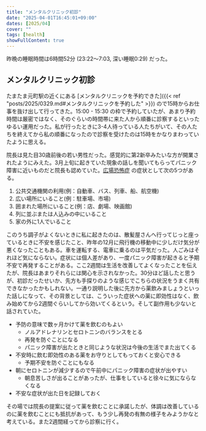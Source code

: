 ```yaml
---
title: "メンタルクリニック初診"
date: "2025-04-01T16:45:01+09:00"
dates: [2025/04]
cover: ""
tags: [health]
showFullContent: true
---
```


昨晩の睡眠時間は6時間52分 (23:22〜7:03, 深い睡眠0:29) だった。

## メンタルクリニック初診

たまたま元町駅の近くにある [メンタルクリニックを予約できた]({{< ref "posts/2025/0329.md#メンタルクリニックを予約した" >}}) ので15時からお仕事を抜け出して行ってきた。15:00 - 15:30 の枠で予約していたが、あまり予約時間は厳密ではなく、そのぐらいの時間帯に来た人から順番に診察するといったゆるい運用だった。私が行ったときに3-4人待っている人たちがいて、その人たちを終えてから私の順番になったので診察を受けたのは15時をかなりまわっていたように思える。

院長は見た目30歳前後の若い男性だった。感覚的に第2新卒みたいな方が開業されたようにみえた。3月上旬に起きていた現象の話しを聞いてもらってパニック障害に近いものだと院長も認めていた。[広場恐怖症](https://www.msdmanuals.com/ja-jp/home/10-%E5%BF%83%E3%81%AE%E5%81%A5%E5%BA%B7%E5%95%8F%E9%A1%8C/%E4%B8%8D%E5%AE%89%E7%97%87%E3%81%A8%E3%82%B9%E3%83%88%E3%83%AC%E3%82%B9%E9%96%A2%E9%80%A3%E9%9A%9C%E5%AE%B3/%E5%BA%83%E5%A0%B4%E6%81%90%E6%80%96%E7%97%87) の症状として次の5つがある。

1. 公共交通機関の利用(例：自動車、バス、列車、船、航空機)
1. 広い場所にいること(例：駐車場、市場)
1. 囲まれた場所にいること(例：店、劇場、映画館)
1. 列に並ぶまたは人込みの中にいること
1. 家の外に1人でいること

このうち調子がよくないときに私に起きたのは、散髪屋さんへ行ってじっと座っているときに不安を感じたこと、昨年の12月に飛行機の移動中に少しだけ気分が悪くなったこともある。車を運転する、電車に乗るのは平気だった。人ごみはそれほど気にならない。症状には個人差があり、一度パニック障害が起きると予期不安で再発することがある。ここ2週間は生活を改善してよくなったことを伝えたが、院長はあまりそれらには関心を示されなかった。30分ほど話したと思うが、初診だったせいか、先方も手探りのような感じでこちらの状況をうまく共有できなかったかもしれない。一通り説明した後に先方から薬飲みましょうといった話しになって、その背景としては、こういった症状への薬に即効性はなく、飲み始めてから2週間ぐらいしてから効いてくるという。そして副作用も少ないと話されていた。

* 予防の意味で数ヶ月かけて薬を飲むのもよい
  * ノルアドレナリンとセロトニンのバランスをとる
  * 再発を防ぐことになる
  * パニック障害が出たときと同じような状況は今後の生活でまた出てくる
* 不安時に飲む即効性のある薬をお守りとしてもっておくと安心できる
  * 予期不安を防ぐことにもなる
* 朝にセロトニンが減少するので午前中にパニック障害の症状が出やすい
  * 朝息苦しさが出ることがあったが、仕事をしていると徐々に気にならなくなる
* 不安な症状が出た日を記録しておく

その場では院長の提案に従って薬を飲むことに承諾したが、体調は改善しているのに薬を飲むことにも抵抗があって、もう少し再発の有無の様子をみようかなと考えている。また2週間経ってから診察に行く。
